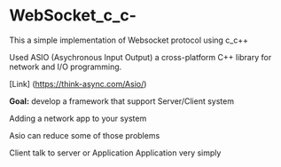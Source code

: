 # WebSocket_c_c- 
This a simple implementation of Websocket protocol using c_c++

Used ASIO (Asychronous Input Output) a cross-platform C++ library for network and I/O programming.

[Link] (https://think-async.com/Asio/) 

**Goal:** develop a framework that support Server/Client system

Adding a network app to your system
 
Asio can reduce some of those problems 

Client talk to server  or Application Application very simply 



